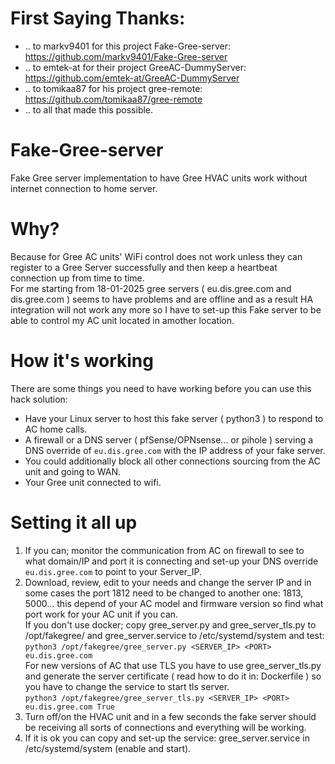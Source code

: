 # First Saying Thanks:
* .. to markv9401 for this project Fake-Gree-server: https://github.com/markv9401/Fake-Gree-server
* .. to emtek-at for their project GreeAC-DummyServer: https://github.com/emtek-at/GreeAC-DummyServer
* .. to tomikaa87 for his project gree-remote: https://github.com/tomikaa87/gree-remote
* .. to all that made this possible.
  
# Fake-Gree-server
Fake Gree server implementation to have Gree HVAC units work without internet connection to home server.

# Why?
Because for Gree AC units' WiFi control does not work unless they can register to a Gree Server successfully and then keep a heartbeat connection up from time to time.<br>
For me starting from 18-01-2025 gree servers ( eu.dis.gree.com and dis.gree.com ) seems to have problems and are offline and as a result HA integration will not work any more so I have to set-up this Fake server to be able to control my AC unit located in amother location.

# How it's working
There are some things you need to have working before you can use this hack solution:<br>
* Have your Linux server to host this fake server ( python3 ) to respond to AC home calls.<br>
* A firewall or a DNS server ( pfSense/OPNsense... or pihole ) serving a DNS override of `eu.dis.gree.com` with the IP address of your fake server.<br>
* You could additionally block all other connections sourcing from the AC unit and going to WAN.<br>
* Your Gree unit connected to wifi.<br>

# Setting it all up
1. If you can; monitor the communication from AC on firewall to see to what domain/IP and port it is connecting and set-up your DNS override `eu.dis.gree.com` to point to your Server_IP.<br>
2. Download, review, edit to your needs and change the server IP and in some cases the port 1812 need to be changed to another one: 1813, 5000... this depend of your AC model and firmware version so find what port work for your AC unit if you can.<br>
If you don't use docker; copy gree_server.py and gree_server_tls.py to /opt/fakegree/ and gree_server.service to /etc/systemd/system and test:<br>
`python3 /opt/fakegree/gree_server.py <SERVER_IP> <PORT> eu.dis.gree.com`<br>
For new versions of AC that use TLS you have to use gree_server_tls.py and generate the server certificate ( read how to do it in: Dockerfile ) so you have to change the service to start tls server.<br>
`python3 /opt/fakegree/gree_server_tls.py <SERVER_IP> <PORT> eu.dis.gree.com True`<br>
3. Turn off/on the HVAC unit and in a few seconds the fake server should be receiving all sorts of connections and everything will be working.
4. If it is ok you can copy and set-up the service: gree_server.service in /etc/systemd/system (enable and start).<br>

